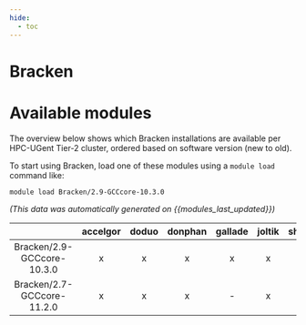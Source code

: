 ```yaml
---
hide:
  - toc
---
```


Bracken
=======

# Available modules


The overview below shows which Bracken installations are available per HPC-UGent Tier-2 cluster, ordered based on software version (new to old).

To start using Bracken, load one of these modules using a `module load` command like:

```shell
module load Bracken/2.9-GCCcore-10.3.0
```

*(This data was automatically generated on {{modules_last_updated}})*  

| |accelgor|doduo|donphan|gallade|joltik|shinx|skitty|
| :---: | :---: | :---: | :---: | :---: | :---: | :---: | :---: |
|Bracken/2.9-GCCcore-10.3.0|x|x|x|x|x|-|x|
|Bracken/2.7-GCCcore-11.2.0|x|x|x|-|x|-|x|

